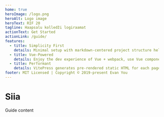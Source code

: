 ```yaml
---
home: true
heroImage: /logo.png
heroAlt: Logo image
heroText: RIF 20
tagline: Haapsalu kolledži logiraamat
actionText: Get Started
actionLink: /guide/
features:
  - title: Simplicity First
    details: Minimal setup with markdown-centered project structure helps you focus on writing.
  - title: Vue-Powered
    details: Enjoy the dev experience of Vue + webpack, use Vue components in markdown, and develop custom themes with Vue.
  - title: Performant
    details: VitePress generates pre-rendered static HTML for each page, and runs as an SPA once a page is loaded.
footer: MIT Licensed | Copyright © 2019-present Evan You
---
```


# Siia

Guide content
